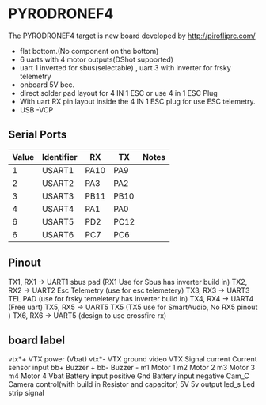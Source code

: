 # PYRODRONEF4

The PYRODRONEF4 target is new board developed by http://pirofliprc.com/

- flat bottom.(No component on the bottom)
- 6 uarts with 4 motor outputs(DShot supported)
- uart 1 inverted for sbus(selectable) , uart 3 with inverter for frsky telemetry
- onboard 5V bec.
- direct solder pad layout for 4 IN 1 ESC or use 4 in 1 ESC Plug
- With uart RX pin layout inside the 4 IN 1 ESC plug for use ESC telemetry.
- USB -VCP

## Serial Ports

| Value | Identifier | RX   | TX   | Notes |
| ----- | ---------- | ---- | ---- | ----- |
| 1     | USART1     | PA10 | PA9  |       |
| 2     | USART2     | PA3  | PA2  |       |
| 3     | USART3     | PB11 | PB10 |       |
| 4     | USART4     | PA1  | PA0  |       |
| 6     | USART5     | PD2  | PC12 |       |
| 6     | USART6     | PC7  | PC6  |       |

## Pinout

TX1, RX1 -> UART1 sbus pad (RX1 Use for Sbus has inverter build in)
TX2, RX2 -> UART2 Esc Telemetry (use for esc telemetery)
TX3, RX3 -> UART3 TEL PAD (use for frsky temeletery has inverter build in)
TX4, RX4 -> UART4 (Free uart)
TX5, RX5 -> UART5 TX5 (TX5 use for SmartAudio, No RX5 pinout )
TX6, RX6 -> UART5 (design to use crossfire rx)

## board label

vtx*+ VTX power (Vbat)
vtx*- VTX ground
video VTX Signal
current Current sensor input
bb+ Buzzer +
bb- Buzzer -
m1 Motor 1
m2 Motor 2
m3 Motor 3
m4 Motor 4
Vbat Battery input positive
Gnd Battery input negative
Cam_C Camera control(with build in Resistor and capacitor)
5V 5v output
led_s Led strip signal
